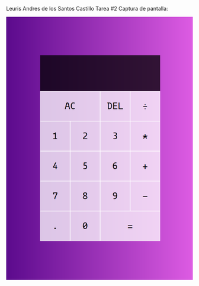 Leuris Andres de los Santos Castillo
Tarea #2
Captura de pantalla:

![Calculadora web](calculadora_web.PNG)
